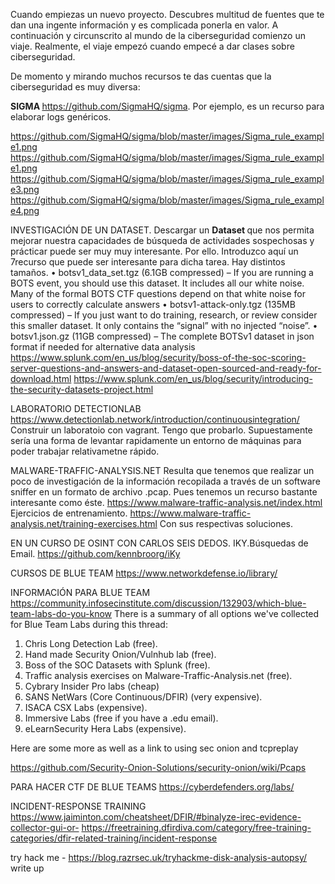 
Cuando empiezas un nuevo proyecto. Descubres multitud de fuentes que te dan una ingente información y es complicada ponerla en valor. 
A continuación y circunscrito al mundo de la ciberseguridad comienzo un viaje. Realmente, el viaje empezó cuando empecé a dar clases sobre ciberseguridad.

De momento y mirando muchos recursos te das cuentas que la ciberseguridad es muy diversa:

<B> SIGMA </B>
https://github.com/SigmaHQ/sigma.  Por ejemplo, es un recurso para elaborar logs genéricos.

https://github.com/SigmaHQ/sigma/blob/master/images/Sigma_rule_example1.png
https://github.com/SigmaHQ/sigma/blob/master/images/Sigma_rule_example1.png
https://github.com/SigmaHQ/sigma/blob/master/images/Sigma_rule_example3.png
https://github.com/SigmaHQ/sigma/blob/master/images/Sigma_rule_example4.png


INVESTIGACIÓN DE UN DATASET.
Descargar un <b> Dataset </b> que nos permita mejorar nuestra capacidades de búsqueda de actividades sospechosas y prácticar puede ser muy muy interesante. Por ello. Introduzco aquí un 7recurso que puede ser interesante para dicha tarea.
Hay distintos tamaños.
• botsv1_data_set.tgz (6.1GB compressed)
– If you are running a BOTS event, you should use this dataset. It includes all our white noise. Many of the formal BOTS CTF questions depend on that white noise for users to correctly calculate answers
• botsv1-attack-only.tgz (135MB compressed)
– If you just want to do training, research, or review consider this smaller dataset. It only contains the “signal” with no injected “noise”.
• botsv1.json.gz (11GB compressed)
– The complete BOTSv1 dataset in json format if needed for alternative data analysis
https://www.splunk.com/en_us/blog/security/boss-of-the-soc-scoring-server-questions-and-answers-and-dataset-open-sourced-and-ready-for-download.html
https://www.splunk.com/en_us/blog/security/introducing-the-security-datasets-project.html

LABORATORIO DETECTIONLAB
https://www.detectionlab.network/introduction/continuousintegration/
Construir un laboratoio con vagrant. Tengo que probarlo. Supuestamente sería una forma de levantar rapidamente un entorno de máquinas para poder trabajar relativametne rápido.




MALWARE-TRAFFIC-ANALYSIS.NET
Resulta que tenemos que realizar un poco de investigación de la información recopilada a través de un software sniffer en un formato de archivo .pcap. Pues tenemos un recurso bastante interesante como éste.
https://www.malware-traffic-analysis.net/index.html
Ejercicios de entrenamiento.
https://www.malware-traffic-analysis.net/training-exercises.html Con sus respectivas soluciones.



EN UN CURSO DE OSINT CON CARLOS SEIS DEDOS.
IKY.Búsquedas de Email.
https://github.com/kennbroorg/iKy


CURSOS DE BLUE TEAM
https://www.networkdefense.io/library/

INFORMACIÓN PARA BLUE TEAM
https://community.infosecinstitute.com/discussion/132903/which-blue-team-labs-do-you-know
There is a summary of all options we've collected for Blue Team Labs during this thread:
1. Chris Long Detection Lab (free).
2. Hand made Security Onion/Vulnhub lab (free).
3. Boss of the SOC Datasets with Splunk (free).
4. Traffic analysis exercises on Malware-Traffic-Analysis.net (free).
5. Cybrary Insider Pro labs (cheap)
6. SANS NetWars (Core Continuous/DFIR) (very expensive).
7. ISACA CSX Labs (expensive).
8. Immersive Labs (free if you have a .edu email).
9. eLearnSecurity Hera Labs (expensive).


Here are some more as well as a link to using sec onion and tcpreplay

https://github.com/Security-Onion-Solutions/security-onion/wiki/Pcaps

PARA HACER CTF DE BLUE TEAMS
https://cyberdefenders.org/labs/

INCIDENT-RESPONSE TRAINING
https://www.jaiminton.com/cheatsheet/DFIR/#binalyze-irec-evidence-collector-gui-or-
https://freetraining.dfirdiva.com/category/free-training-categories/dfir-related-training/incident-response


try hack me - https://blog.razrsec.uk/tryhackme-disk-analysis-autopsy/ write up
